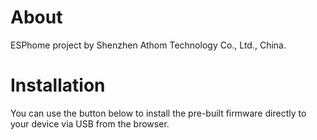 # About

ESPhome project by Shenzhen Athom Technology Co., Ltd., China.

# Installation

You can use the button below to install the pre-built firmware directly to your device via USB from the browser.

<esp-web-install-button manifest="firmware/athom-garage-door.manifest.json"></esp-web-install-button>

<script type="module" src="https://unpkg.com/esp-web-tools@10/dist/web/install-button.js?module"></script>